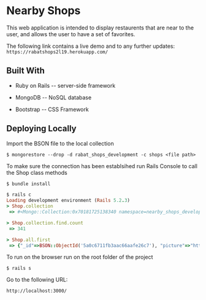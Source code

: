 # Nearby Shops

This web application is intended to display restaurents that are near to the user, and allows the user to have a set of favorites.

The following link contains a live demo and to any further updates:
`https://rabatshops2l19.herokuapp.com/`


## Built With

* Ruby on Rails -- server-side framework

* MongoDB -- NoSQL database

* Bootstrap -- CSS Framework

## Deploying Locally

Import the BSON file to the local collection 

```shell
$ mongorestore --drop -d rabat_shops_development -c shops <file path>
```

To make sure the connection has been establsihed run Rails Console to call the Shop class methods

```ruby
$ bundle install

$ rails c
Loading development environment (Rails 5.2.3)
> Shop.collection
 => #<Mongo::Collection:0x70181725138340 namespace=nearby_shops_development.shops> 

> Shop.collection.find.count
 => 341

> Shop.all.first
 => {"_id"=>BSON::ObjectId('5a0c6711fb3aac66aafe26c7'), "picture"=>"http://placehold.it/150x150", "name"=>"Canopoly", "email"=>"leilaware@canopoly.com", "city"=>"Rabat", "location"=>{"type"=>"Point", "coordinates"=>[-6.77404, 33.80354]}}

``` 

To run on the browser run on the root folder of the project

```shell
$ rails s
```

Go to the following URL:

`http://localhost:3000/`
